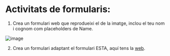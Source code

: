 # Activitats de formularis:

1. Crea un formulari web que reprodueixi el de la imatge, inclou el teu nom i cognom com placeholders de Name.

![image](https://user-images.githubusercontent.com/110727546/232078849-eb4eaeff-e292-4597-9643-8010e1c3e6a6.png)

2. Crea un formulari adaptant el formulari ESTA, aquí tens la [web](https://usa-esta.net/es/formulario-esta-en-espanol/). 
